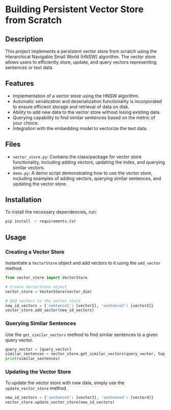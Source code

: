 # Building Persistent Vector Store from Scratch

## Description

This project implements a persistent vector store from scratch using the Hierarchical Navigable Small World (HNSW) algorithm. The vector store allows users to efficiently store, update, and query vectors representing sentences or text data.

## Features

- Implementation of a vector store using the HNSW algorithm.
- Automatic serialization and deserialization functionality is incorporated to ensure efficient storage and retrieval of data on disk.
- Ability to add new data to the vector store without losing existing data.
- Querying capability to find similar sentences based on the metric of your choice.
- Integration with the embedding model to vectorize the text data.

## Files

- `vector_store.py`: Contains the class/package for vector store functionality, including adding vectors, updating the index, and querying similar vectors.
- `demo.py`: A demo script demonstrating how to use the vector store, including examples of adding vectors, querying similar sentences, and updating the vector store.

## Installation

To install the necessary dependencies, run:

```bash
pip install -r requirements.txt
```

## Usage

### Creating a Vector Store

Instantiate a `VectorStore` object and add vectors to it using the `add_vector` method.

```python
from vector_store import VectorStore

# Create VectorStore object
vector_store = VectorStore(vector_dim)

# Add vectors to the vector store
new_id_vectors = {'sentence1': [vector1], 'sentence2': [vector2]}
vector_store.add_vector(new_id_vectors)
```

### Querying Similar Sentences

Use the `get_similar_vectors` method to find similar sentences to a given query vector.

```python
query_vector = [query_vector]
similar_sentences = vector_store.get_similar_vectors(query_vector, top_n=5)
print(similar_sentences)
```

### Updating the Vector Store

To update the vector store with new data, simply use the `update_vector_store` method.

```python
new_id_vectors = {'sentence3': [vector3], 'sentence4': [vector4]}
vector_store.update_vector_store(new_id_vectors)
```
